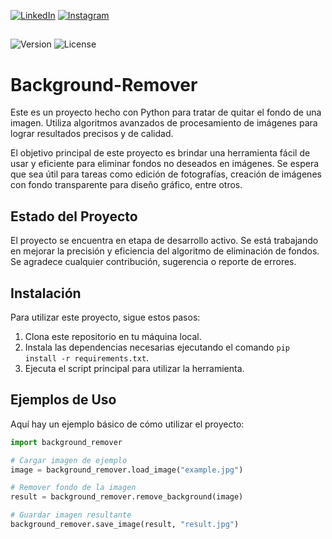 [![LinkedIn](https://img.shields.io/badge/-LinkedIn-%230077B5?style=flat-square&logo=linkedin&logoColor=white)](https://www.linkedin.com/in/gabriel-calcagni-659907260) [![Instagram](https://img.shields.io/badge/-Instagram-%23E4405F?style=flat-square&logo=instagram&logoColor=white)](https://www.instagram.com/calcagni_gabriel26/?ishid=ZDdkNTZiNTM%3D) 
##

![Version](https://img.shields.io/badge/Version-1.0-blue.svg)
![License](https://img.shields.io/badge/License-GNU%20GPL--3.0-blue.svg)

# Background-Remover

Este es un proyecto hecho con Python para tratar de quitar el fondo de una imagen. Utiliza algoritmos avanzados de procesamiento de imágenes para lograr resultados precisos y de calidad.

El objetivo principal de este proyecto es brindar una herramienta fácil de usar y eficiente para eliminar fondos no deseados en imágenes. Se espera que sea útil para tareas como edición de fotografías, creación de imágenes con fondo transparente para diseño gráfico, entre otros.

## Estado del Proyecto

El proyecto se encuentra en etapa de desarrollo activo. Se está trabajando en mejorar la precisión y eficiencia del algoritmo de eliminación de fondos. Se agradece cualquier contribución, sugerencia o reporte de errores.

## Instalación

Para utilizar este proyecto, sigue estos pasos:

1. Clona este repositorio en tu máquina local.
2. Instala las dependencias necesarias ejecutando el comando `pip install -r requirements.txt`.
3. Ejecuta el script principal para utilizar la herramienta.

## Ejemplos de Uso

Aquí hay un ejemplo básico de cómo utilizar el proyecto:

```python
import background_remover

# Cargar imagen de ejemplo
image = background_remover.load_image("example.jpg")

# Remover fondo de la imagen
result = background_remover.remove_background(image)

# Guardar imagen resultante
background_remover.save_image(result, "result.jpg")
